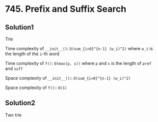 # 745. Prefix and Suffix Search

## Solution1

Trie

Time complexity of `__init__()`: `O(sum_{i=0}^{n-1} (w_i)^2)` where `w_i` is the length of the `i`-th word

Time complexity of `f()`: `O(max(p, s))` where `p` and `s` is the length of `pref` and `suff`

Space complexity of `__init__()`:: `O(sum_{i=0}^{n-1} (w_i)^2)`

Space complexity of `f()`:: `O(1)`

## Solution2

Two trie
